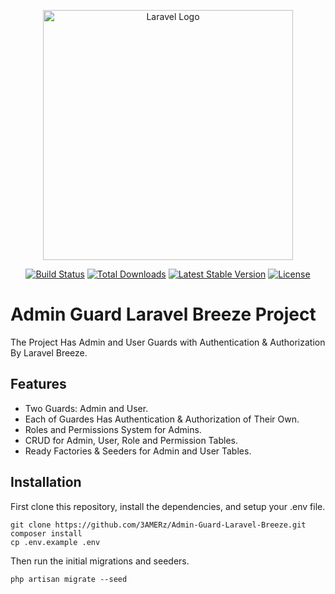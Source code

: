 <p align="center"><a href="https://laravel.com" target="_blank"><img src="https://raw.githubusercontent.com/laravel/art/master/logo-lockup/5%20SVG/2%20CMYK/1%20Full%20Color/laravel-logolockup-cmyk-red.svg" width="400" alt="Laravel Logo"></a></p>

<p align="center">
<a href="https://github.com/laravel/framework/actions"><img src="https://github.com/laravel/framework/workflows/tests/badge.svg" alt="Build Status"></a>
<a href="https://packagist.org/packages/laravel/framework"><img src="https://img.shields.io/packagist/dt/laravel/framework" alt="Total Downloads"></a>
<a href="https://packagist.org/packages/laravel/framework"><img src="https://img.shields.io/packagist/v/laravel/framework" alt="Latest Stable Version"></a>
<a href="https://packagist.org/packages/laravel/framework"><img src="https://img.shields.io/packagist/l/laravel/framework" alt="License"></a>
</p>

# Admin Guard Laravel Breeze Project

The Project Has Admin and User Guards with Authentication & Authorization By Laravel Breeze.

## Features

- Two Guards: Admin and User.
- Each of Guardes Has Authentication & Authorization of Their Own.
- Roles and Permissions System for Admins.
- CRUD for Admin, User, Role and Permission Tables.
- Ready Factories & Seeders for Admin and User Tables.

## Installation

First clone this repository, install the dependencies, and setup your .env file.

```
git clone https://github.com/3AMERz/Admin-Guard-Laravel-Breeze.git
composer install
cp .env.example .env
```

Then run the initial migrations and seeders.

```
php artisan migrate --seed
```
